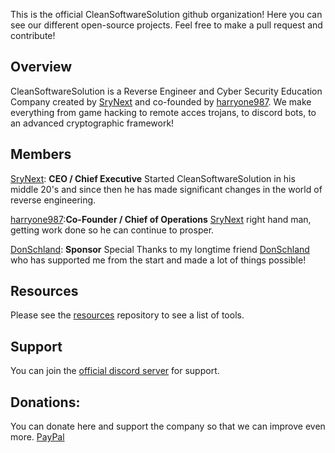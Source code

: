 This is the official CleanSoftwareSolution github organization! Here you can see our different open-source projects. Feel free to make a pull request and contribute!

## Overview
CleanSoftwareSolution is a Reverse Engineer and Cyber Security Education Company created by [SryNext](https://github.com/SryNext) and co-founded by [harryone987](https://github.com/harryone987). We make everything from game hacking to remote acces trojans, to discord bots, to an advanced cryptographic framework!

## Members
[SryNext](https://github.com/SryNext): 
**CEO / Chief Executive** 
Started CleanSoftwareSolution in his middle 20's and since then he has made significant changes in the world of reverse engineering.

[harryone987](https://github.com/harryone987):**Co-Founder / Chief of Operations** [SryNext](https://github.com/SryNext) right hand man, getting work done so he can continue to prosper.

[DonSchland](https://github.com/DonSchland):
**Sponsor**
Special Thanks to my longtime friend [DonSchland](https://github.com/DonSchland) who has supported me from the start and made a lot of things possible!

## Resources
Please see the [resources](https://github.com/orgs/CleanSoftwareSolution/repositories) repository to see a list of tools.

## Support
You can join the [official discord server](https://discord.gg/3XGGSecfbR) for support.

## Donations:
You can donate here and support the company so that we can improve even more.
[PayPal](https://www.paypal.com/donate/?hosted_button_id=KC86K3U65WSJA)
